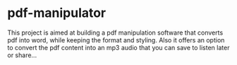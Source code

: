# pdf-manipulator
This project  is aimed at building a pdf manipulation software that converts pdf into word, while keeping the format and styling. Also it offers an option to convert the pdf content into an mp3 audio that you can save to listen later or share...
